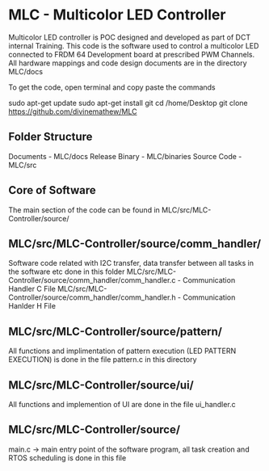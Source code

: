 # MLC - Multicolor LED Controller 

Multicolor LED controller is POC designed and developed as part of DCT internal Training. This code is the software used to control a multicolor LED connected to FRDM 64 Development board at prescribed PWM Channels. All hardware mappings and code design documents are in the directory MLC/docs

To get the code, open terminal and copy paste the commands

sudo apt-get update
sudo apt-get install git
cd /home/Desktop
git clone https://github.com/divinemathew/MLC 

## Folder Structure

Documents             -     MLC/docs
Release Binary        -     MLC/binaries
Source Code           -     MLC/src


## Core of Software 
The main section of the code can be found in 
MLC/src/MLC-Controller/source/

## MLC/src/MLC-Controller/source/comm_handler/
Software code related with I2C transfer, data transfer between all tasks in the software etc done in this folder
MLC/src/MLC-Controller/source/comm_handler/comm_handler.c   - Communication Handler C File
MLC/src/MLC-Controller/source/comm_handler/comm_handler.h   - Communication Hanlder H File

## MLC/src/MLC-Controller/source/pattern/
All functions and implimentation of pattern execution (LED PATTERN EXECUTION) is done in the file pattern.c in this directory

## MLC/src/MLC-Controller/source/ui/
All functions and implemention of UI are done in the file ui_handler.c

## MLC/src/MLC-Controller/source/
main.c -> main entry point of the software program, all task creation and RTOS scheduling is done in this file
